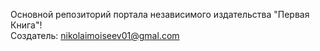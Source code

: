 Основной репозиторий портала независимого издательства "Первая Книга"!
<br>Создатель: nikolaimoiseev01@gmal.com

